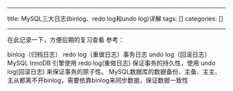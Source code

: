 
--- 
title:  MySQL三大日志(binlog、redo log和undo log)详解 
tags: []
categories: [] 

---
在此记录一下，方便后期的复习查看 参考： 

binlog（归档日志） redo log（重做日志）事务日志 undo log（回滚日志） MySQL InnoDB 引擎使用 redo log(重做日志) 保证事务的持久性，使用 undo log(回滚日志) 来保证事务的原子性。 MySQL数据库的数据备份、主备、主主、主从都离不开binlog，需要依靠binlog来同步数据，保证数据一致性
